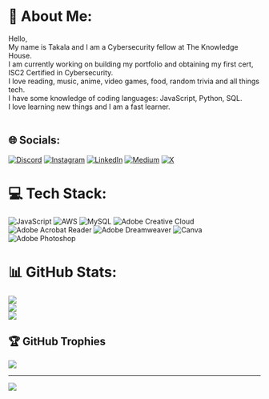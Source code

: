 # 💫 About Me:
Hello,<br>My name is Takala and I am a Cybersecurity fellow at The Knowledge House.<br>I am currently working on building my portfolio and obtaining my first cert, ISC2 Certified in Cybersecurity.<br>I love reading, music, anime, video games, food, random trivia and all things tech.<br>I have some knowledge of coding languages: JavaScript, Python, SQL.<br>I love learning new things and I am a fast learner.<br><br>


## 🌐 Socials:
[![Discord](https://img.shields.io/badge/Discord-%237289DA.svg?logo=discord&logoColor=white)](https://discord.gg/yourimaginarybestfriend) [![Instagram](https://img.shields.io/badge/Instagram-%23E4405F.svg?logo=Instagram&logoColor=white)](https://instagram.com/takalasharmeuse) [![LinkedIn](https://img.shields.io/badge/LinkedIn-%230077B5.svg?logo=linkedin&logoColor=white)](https://linkedin.com/in/takalascrook) [![Medium](https://img.shields.io/badge/Medium-12100E?logo=medium&logoColor=white)](https://medium.com/@takala.crook) [![X](https://img.shields.io/badge/X-black.svg?logo=X&logoColor=white)](https://x.com/takalasharmeuse) 

# 💻 Tech Stack:
![JavaScript](https://img.shields.io/badge/javascript-%23323330.svg?style=for-the-badge&logo=javascript&logoColor=%23F7DF1E) ![AWS](https://img.shields.io/badge/AWS-%23FF9900.svg?style=for-the-badge&logo=amazon-aws&logoColor=white) ![MySQL](https://img.shields.io/badge/mysql-%2300000f.svg?style=for-the-badge&logo=mysql&logoColor=white) ![Adobe Creative Cloud](https://img.shields.io/badge/Adobe%20Creative%20Cloud-DA1F26.svg?style=for-the-badge&logo=Adobe%20Creative%20Cloud&logoColor=white) ![Adobe Acrobat Reader](https://img.shields.io/badge/Adobe%20Acrobat%20Reader-EC1C24.svg?style=for-the-badge&logo=Adobe%20Acrobat%20Reader&logoColor=white) ![Adobe Dreamweaver](https://img.shields.io/badge/Adobe%20Dreamweaver-FF61F6.svg?style=for-the-badge&logo=Adobe%20Dreamweaver&logoColor=white) ![Canva](https://img.shields.io/badge/Canva-%2300C4CC.svg?style=for-the-badge&logo=Canva&logoColor=white) ![Adobe Photoshop](https://img.shields.io/badge/adobe%20photoshop-%2331A8FF.svg?style=for-the-badge&logo=adobe%20photoshop&logoColor=white)
# 📊 GitHub Stats:
![](https://github-readme-stats.vercel.app/api?username=yourimaginarybestfriend&theme=onedark&hide_border=false&include_all_commits=false&count_private=false)<br/>
![](https://github-readme-streak-stats.herokuapp.com/?user=yourimaginarybestfriend&theme=onedark&hide_border=false)<br/>
![](https://github-readme-stats.vercel.app/api/top-langs/?username=yourimaginarybestfriend&theme=onedark&hide_border=false&include_all_commits=false&count_private=false&layout=compact)

## 🏆 GitHub Trophies
![](https://github-profile-trophy.vercel.app/?username=yourimaginarybestfriend&theme=radical&no-frame=false&no-bg=true&margin-w=4)

---
[![](https://visitcount.itsvg.in/api?id=yourimaginarybestfriend&icon=0&color=0)](https://visitcount.itsvg.in)

<!-- Proudly created with GPRM ( https://gprm.itsvg.in ) -->
